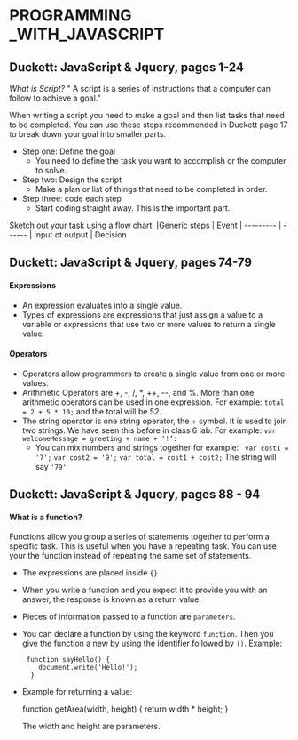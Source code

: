 # PROGRAMMING _WITH_JAVASCRIPT 

## Duckett: JavaScript & Jquery, pages 1-24

*What is Script?* " A script is a series of instructions that a computer can follow to achieve a goal." 

When writing a script you need to make a goal and then list tasks that need to be completed. You can use these steps recommended in Duckett page 17 to break down your goal into smaller parts. 
- Step one: Define the goal 
    - You need to define the task you want to accomplish or the computer to solve. 
- Step two: Design the script
    - Make a plan or list of things that need to be completed in order. 
- Step three: code each step 
    - Start coding straight away. This is the important part. 

Sketch out your task using a flow chart. 
|Generic steps | Event |
--------- | ------ |
Input ot output | Decision

## Duckett: JavaScript & Jquery, pages 74-79

#### Expressions 
- An expression evaluates into a single value. 
- Types of expressions are expressions that just assign a value to a variable or expressions that use two or more values to return a single value.

#### Operators 
- Operators allow programmers to create a single value from one or more values.
- Arithmetic Operators are +, -, /, *, ++, --, and %. More than one arithmetic operators can be used in one expression. For example: `total = 2 + 5 * 10;` and the total will be 52. 
- The string operator is one string operator, the + symbol.  It is used to join two strings. We have seen this before in class 6 lab. For example: ` var welcomeMessage = greeting + name + ‘!’: ` 
    - You can mix numbers and strings together for example: 
    ` var cost1 = '7';`
     `var cost2 = '9';` 
     `var total = cost1 + cost2;` 
The string will say `'79'`

## Duckett: JavaScript & Jquery, pages 88 - 94 

#### What is a function? 

Functions allow you group a series of statements together to perform a specific task. This is useful when you have a repeating task. You can use your the function instead of repeating the same set of statements. 
- The expressions are placed inside `{}`
- When you write a function and you expect it to provide you with an answer, the response is known as a return value. 
- Pieces of information passed to a function are `parameters`. 
- You can declare a function by using the keyword `function`. Then you give the function a new by using the identifier followed by `()`. 
    Example: 
     
       function sayHello() {
          document.write('Hello!');
        }

- Example for returning a value: 
   
    function getArea(width, height) {
        return width * height;
    }
  
   The width and height are parameters. 

